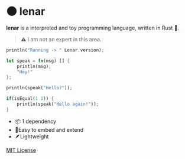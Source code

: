 # 🌑 lenar

**lenar** is a interpreted and toy programming language, written in Rust 🦀.

> ⚠️ I am not an expert in this area.

```rust
println("Running -> " Lenar.version);

let speak = fn(msg) [] {
    println(msg);
    "Hey!"
};

println(speak("Hello?"));

if(isEqual(1 1)) {
    println(speak("Hello again!"));
}
```

- 📦 1 dependency
- 🧩Easy to embed and extend
- 🪶Lightweight

[MIT License](./LICENSE.md)